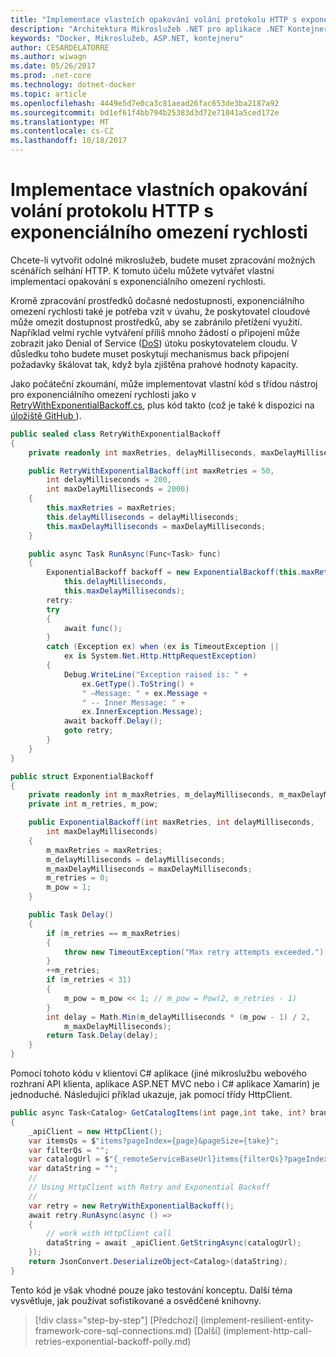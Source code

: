 ```yaml
---
title: "Implementace vlastních opakování volání protokolu HTTP s exponenciálního omezení rychlosti"
description: "Architektura Mikroslužeb .NET pro aplikace .NET Kontejnerizované | Implementace vlastních opakování volání protokolu HTTP s exponenciálního omezení rychlosti"
keywords: "Docker, Mikroslužeb, ASP.NET, kontejneru"
author: CESARDELATORRE
ms.author: wiwagn
ms.date: 05/26/2017
ms.prod: .net-core
ms.technology: dotnet-docker
ms.topic: article
ms.openlocfilehash: 4449e5d7e0ca3c81aead26fac653de3ba2187a92
ms.sourcegitcommit: bd1ef61f4bb794b25383d3d72e71041a5ced172e
ms.translationtype: MT
ms.contentlocale: cs-CZ
ms.lasthandoff: 10/18/2017
---
```

# <a name="implementing-custom-http-call-retries-with-exponential-backoff"></a>Implementace vlastních opakování volání protokolu HTTP s exponenciálního omezení rychlosti

Chcete-li vytvořit odolné mikroslužeb, budete muset zpracování možných scénářích selhání HTTP. K tomuto účelu můžete vytvářet vlastní implementaci opakování s exponenciálního omezení rychlosti.

Kromě zpracování prostředků dočasné nedostupnosti, exponenciálního omezení rychlosti také je potřeba vzít v úvahu, že poskytovatel cloudové může omezit dostupnost prostředků, aby se zabránilo přetížení využití. Například velmi rychle vytváření příliš mnoho žádostí o připojení může zobrazit jako Denial of Service ([DoS](https://en.wikipedia.org/wiki/Denial-of-service_attack)) útoku poskytovatelem cloudu. V důsledku toho budete muset poskytují mechanismus back připojení požadavky škálovat tak, když byla zjištěna prahové hodnoty kapacity.

Jako počáteční zkoumání, může implementovat vlastní kód s třídou nástroj pro exponenciálního omezení rychlosti jako v [RetryWithExponentialBackoff.cs](https://gist.github.com/CESARDELATORRE/6d7f647b29e55fdc219ee1fd2babb260), plus kód takto (což je také k dispozici na [úložiště GitHub ](https://gist.github.com/CESARDELATORRE/d80c6423a1aebaffaf387469f5194f5b)).

```csharp
public sealed class RetryWithExponentialBackoff
{
    private readonly int maxRetries, delayMilliseconds, maxDelayMilliseconds;

    public RetryWithExponentialBackoff(int maxRetries = 50,
        int delayMilliseconds = 200,
        int maxDelayMilliseconds = 2000)
    {
        this.maxRetries = maxRetries;
        this.delayMilliseconds = delayMilliseconds;
        this.maxDelayMilliseconds = maxDelayMilliseconds;
    }

    public async Task RunAsync(Func<Task> func)
    {
        ExponentialBackoff backoff = new ExponentialBackoff(this.maxRetries,
            this.delayMilliseconds,
            this.maxDelayMilliseconds);
        retry:
        try
        {
            await func();
        }
        catch (Exception ex) when (ex is TimeoutException ||
            ex is System.Net.Http.HttpRequestException)
        {
            Debug.WriteLine("Exception raised is: " +
                ex.GetType().ToString() +
                " –Message: " + ex.Message +
                " -- Inner Message: " +
                ex.InnerException.Message);
            await backoff.Delay();
            goto retry;
        }
    }
}

public struct ExponentialBackoff
{
    private readonly int m_maxRetries, m_delayMilliseconds, m_maxDelayMilliseconds;
    private int m_retries, m_pow;

    public ExponentialBackoff(int maxRetries, int delayMilliseconds,
        int maxDelayMilliseconds)
    {
        m_maxRetries = maxRetries;
        m_delayMilliseconds = delayMilliseconds;
        m_maxDelayMilliseconds = maxDelayMilliseconds;
        m_retries = 0;
        m_pow = 1;
    }

    public Task Delay()
    {
        if (m_retries == m_maxRetries)
        {
            throw new TimeoutException("Max retry attempts exceeded.");
        }
        ++m_retries;
        if (m_retries < 31)
        {
            m_pow = m_pow << 1; // m_pow = Pow(2, m_retries - 1)
        }
        int delay = Math.Min(m_delayMilliseconds * (m_pow - 1) / 2,
            m_maxDelayMilliseconds);
        return Task.Delay(delay);
    }
}
```

Pomocí tohoto kódu v klientovi C\# aplikace (jiné mikroslužbu webového rozhraní API klienta, aplikace ASP.NET MVC nebo i C\# aplikace Xamarin) je jednoduché. Následující příklad ukazuje, jak pomocí třídy HttpClient.

```csharp
public async Task<Catalog> GetCatalogItems(int page,int take, int? brand, int? type)
{
    _apiClient = new HttpClient();
    var itemsQs = $"items?pageIndex={page}&pageSize={take}";
    var filterQs = "";
    var catalogUrl = $"{_remoteServiceBaseUrl}items{filterQs}?pageIndex={page}&pageSize={take}";
    var dataString = "";
    //
    // Using HttpClient with Retry and Exponential Backoff
    //
    var retry = new RetryWithExponentialBackoff();
    await retry.RunAsync(async () =>
    {
        // work with HttpClient call
        dataString = await _apiClient.GetStringAsync(catalogUrl);
    });
    return JsonConvert.DeserializeObject<Catalog>(dataString);
}
```

Tento kód je však vhodné pouze jako testování konceptu. Další téma vysvětluje, jak používat sofistikované a osvědčené knihovny.


>[!div class="step-by-step"]
[Předchozí] (implement-resilient-entity-framework-core-sql-connections.md) [Další] (implement-http-call-retries-exponential-backoff-polly.md)
